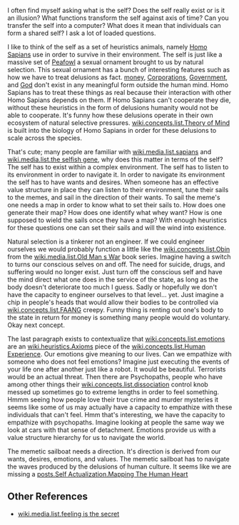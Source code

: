 I often find myself asking what is the self? Does the self really exist or is it an illusion? What functions transform the self against axis of time? Can you transfer the self into a computer? What does it mean that individuals can form a shared self? I ask a lot of loaded questions.

I like to think of the self as a set of heuristics animals, namely [Homo Sapians](../../Wiki/Concepts/List/Homo%20Sapians.md) use in order to survive in their environment. The self is just like a massive set of [Peafowl](../../Wiki/Concepts/List/Peafowl.md) a sexual ornament brought to us by natural selection. This sexual ornament has a bunch of interesting features such as how we have to treat delusions as fact. [money](../../Wiki/Concepts/List/money.md), [Corporations](Corporations), [Government](../../Wiki/Concepts/List/Government.md), and [God](../../Wiki/Concepts/List/God.md) don't exist in any meaningful form outside the human mind. Homo Sapians has to treat these things as real because their interaction with other Homo Sapians depends on them. If Homo Sapians can't cooperate they die, without these heuristics in the form of delusions humanity would not be able to cooperate. It's funny how these delusions operate in their own ecosystem of natural selective pressures. [wiki.concepts.list.Theory of Mind](../../Wiki/Concepts/List/Theory%20of%20Mind.md) is built into the biology of Homo Sapians in order for these delusions to scale across the species.

That's cute; many people are familiar with [wiki.media.list.sapians](../../Media/List/sapians.md) and [wiki.media.list.the selfish gene](../../Media/List/the%20selfish%20gene.md), why does this matter in terms of the self? The self has to exist within a complex environment. The self has to listen to its environment in order to navigate it. In order to navigate its environment the self has to have wants and desires. When someone has an effective value structure in place they can listen to their environment, tune their sails to the memes, and sail in the direction of their wants. To sail the meme's one needs a map in order to know what to set their sails to. How does one generate their map? How does one identify what whey want? How is one supposed to wield the sails once they have a map? With enough heuristics for these questions one can set their sails and will the wind into existence.

Natural selection is a tinkerer not an engineer. If we could engineer ourselves we would probably function a little like the [wiki.concepts.list.Obin](../../Wiki/Concepts/List/Obin.md) from the [wiki.media.list.Old Man s War](../../Media/List/Old%20Man%20s%20War.md) book series. Imagine having a switch to turns our conscious selves on and off. The need for suicide, drugs, and suffering would no longer exist. Just turn off the conscious self and have the mind direct what one does in the service of the state, as long as the body doesn't deteriorate too much I guess. Sadly or hopefully we don't have the capacity to engineer ourselves to that level... yet. Just imagine a chip in people's heads that would allow their bodies to be controlled via [wiki.concepts.list.FAANG](google,%20facebook,%20and%20amazon...) creepy. Funny thing is renting out one's body to the state in return for money is something many people would do voluntary. Okay next concept.

The last paragraph exists to contextualize that [wiki.concepts.list.emotions](../../Wiki/Concepts/List/emotions.md) are an [wiki.heuristics.Axioms](axiomatic) piece of the [wiki.concepts.list.Human Experience](../../Wiki/Concepts/List/Human%20Experience.md). Our emotions give meaning to our lives. Can we empathize with someone who does not feel emotions? Imagine just executing the events of your life one after another just like a robot. It would be beautiful. Terrorists would be an actual threat. Then there are Psychopaths, people who have among other things their [wiki.concepts.list.dissociation](../../Wiki/Concepts/List/dissociation.md) control knob messed up sometimes go to extreme lengths in order to feel something. Hmmm seeing how people love their true crime and murder mysteries it seems like some of us may actually have a capacity to empathize with these individuals that can't feel. Hmm that's interesting, we have the capacity to empathize with psychopaths. Imagine looking at people the same way we look at cars with that sense of detachment. Emotions provide us with a value structure hierarchy for us to navigate the world.

The memetic sailboat needs a direction. It's direction is derived from our wants, desires, emotions, and values. The memetic sailboat has to navigate the waves produced by the delusions of human culture. It seems like we are missing a [posts.Self Actualization.Mapping The Human Heart](map%20of%20the%20human%20heart.)

## Other References

* [wiki.media.list.feeling is the secret](../../Media/List/feeling%20is%20the%20secret.md)

<!-- 
[Concepts.list.Personal Legend](../../Wiki/Concepts/List/Personal%20Legend.md)

Autistic Genuises in academia and the programmer are different

* What type of disclaimer should we put on stuff
* Just Organizers, or Participants
* How do you inform the participants
* Guppy interface is a markov blanket
* Post it myself

Do sociopaths just have their emotion's offline because their wiring is messed up causing them to constantly disassociate. 
-->
